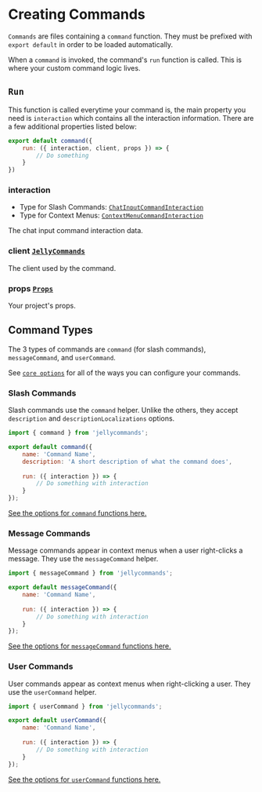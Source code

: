 # Creating Commands

`Commands` are files containing a `command` function.  They must be prefixed with `export default` in order to be loaded automatically.

When a `command` is invoked, the command's `run` function is called.  This is where your custom command logic lives.

## `Run`

This function is called everytime your command is, the main property you need is `interaction` which contains all the interaction information. There are a few additional properties listed below:

```js
export default command({
    run: ({ interaction, client, props }) => {
        // Do something
    }
})
```

### interaction

- Type for Slash Commands: [`ChatInputCommandInteraction`](https://discord.js.org/#/docs/discord.js/main/class/ChatInputCommandInteraction)
- Type for Context Menus: [`ContextMenuCommandInteraction`](https://discord.js.org/#/docs/discord.js/main/class/ContextMenuCommandInteraction)

The chat input command interaction data.

### client [`JellyCommands`](/api/client)

The client used by the command.

### props [`Props`](/api/props)

Your project's props.

## Command Types

The 3 types of commands are `command` (for slash commands), `messageCommand`, and `userCommand`.

See [`core options`](/api/commands#core-options) for all of the ways you can configure your commands.


### Slash Commands

Slash commands use the `command` helper.  Unlike the others, they accept `description` and `descriptionLocalizations` options.

```js
import { command } from 'jellycommands';

export default command({
    name: 'Command Name',
    description: 'A short description of what the command does',
    
    run: ({ interaction }) => {
        // Do something with interaction
    }
});
```

[See the options for `command` functions here.](/api/commands#options)

### Message Commands

Message commands appear in context menus when a user right-clicks a message.  They use the `messageCommand` helper.

```js
import { messageCommand } from 'jellycommands';

export default messageCommand({
    name: 'Command Name',
    
    run: ({ interaction }) => {
        // Do something with interaction
    }
});
```

[See the options for `messageCommand` functions here.](/api/commands#core-options)

### User Commands

User commands appear as context menus when right-clicking a user.  They use the `userCommand` helper.

```js
import { userCommand } from 'jellycommands';

export default userCommand({
    name: 'Command Name',
    
    run: ({ interaction }) => {
        // Do something with interaction
    }
});
```

[See the options for `userCommand` functions here.](/api/commands#core-options)
